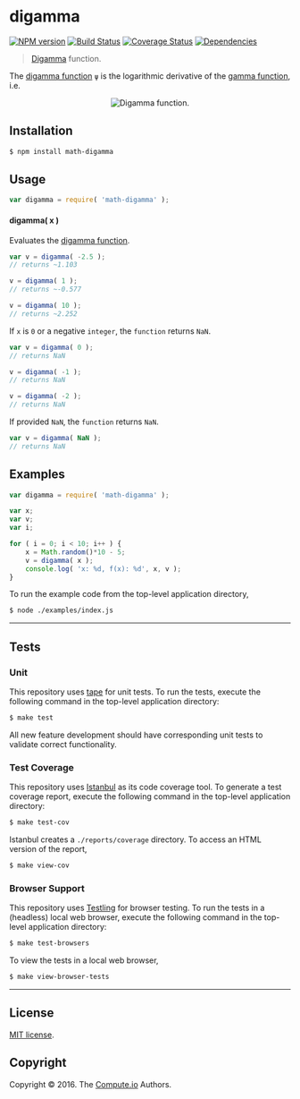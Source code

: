 digamma
===
[![NPM version][npm-image]][npm-url] [![Build Status][build-image]][build-url] [![Coverage Status][coverage-image]][coverage-url] [![Dependencies][dependencies-image]][dependencies-url]

> [Digamma][digamma-function] function.

The [digamma function][digamma-function] `ψ` is the logarithmic derivative of the [gamma function][gamma-function], i.e.

<div class="equation" align="center" data-raw-text="\psi(x) =\frac{d}{dx} \ln{\Gamma(x)}= \frac{\Gamma\,'(x)}{\Gamma(x)}." data-equation="eq:digamma_function">
	<img src="https://cdn.rawgit.com/math-io/digamma/4c0980aeb7de5af0a1e8cc028f6b3d53bae6f63f/docs/img/eqn.svg" alt="Digamma function.">
	<br>
</div>


## Installation

``` bash
$ npm install math-digamma
```


## Usage

``` javascript
var digamma = require( 'math-digamma' );
```


#### digamma( x )

Evaluates the [digamma function][digamma-function].

``` javascript
var v = digamma( -2.5 );
// returns ~1.103

v = digamma( 1 );
// returns ~-0.577

v = digamma( 10 );
// returns ~2.252
```

If `x` is `0` or a negative `integer`, the `function` returns `NaN`.

``` javascript
var v = digamma( 0 );
// returns NaN

v = digamma( -1 );
// returns NaN

v = digamma( -2 );
// returns NaN
```

If provided `NaN`, the `function` returns `NaN`.

``` javascript
var v = digamma( NaN );
// returns NaN
```


## Examples

``` javascript
var digamma = require( 'math-digamma' );

var x;
var v;
var i;

for ( i = 0; i < 10; i++ ) {
	x = Math.random()*10 - 5;
	v = digamma( x );
	console.log( 'x: %d, f(x): %d', x, v );
}
```

To run the example code from the top-level application directory,

``` bash
$ node ./examples/index.js
```


---
## Tests

### Unit

This repository uses [tape][tape] for unit tests. To run the tests, execute the following command in the top-level application directory:

``` bash
$ make test
```

All new feature development should have corresponding unit tests to validate correct functionality.


### Test Coverage

This repository uses [Istanbul][istanbul] as its code coverage tool. To generate a test coverage report, execute the following command in the top-level application directory:

``` bash
$ make test-cov
```

Istanbul creates a `./reports/coverage` directory. To access an HTML version of the report,

``` bash
$ make view-cov
```


### Browser Support

This repository uses [Testling][testling] for browser testing. To run the tests in a (headless) local web browser, execute the following command in the top-level application directory:

``` bash
$ make test-browsers
```

To view the tests in a local web browser,

``` bash
$ make view-browser-tests
```

<!-- [![browser support][browsers-image]][browsers-url] -->


---
## License

[MIT license](http://opensource.org/licenses/MIT).


## Copyright

Copyright &copy; 2016. The [Compute.io][compute-io] Authors.


[npm-image]: http://img.shields.io/npm/v/math-digamma.svg
[npm-url]: https://npmjs.org/package/math-digamma

[build-image]: http://img.shields.io/travis/math-io/digamma/master.svg
[build-url]: https://travis-ci.org/math-io/digamma

[coverage-image]: https://img.shields.io/codecov/c/github/math-io/digamma/master.svg
[coverage-url]: https://codecov.io/github/math-io/digamma?branch=master

[dependencies-image]: http://img.shields.io/david/math-io/digamma.svg
[dependencies-url]: https://david-dm.org/math-io/digamma

[dev-dependencies-image]: http://img.shields.io/david/dev/math-io/digamma.svg
[dev-dependencies-url]: https://david-dm.org/dev/math-io/digamma

[github-issues-image]: http://img.shields.io/github/issues/math-io/digamma.svg
[github-issues-url]: https://github.com/math-io/digamma/issues

[tape]: https://github.com/substack/tape
[istanbul]: https://github.com/gotwarlost/istanbul
[testling]: https://ci.testling.com

[boost-digamma]: http://www.boost.org/doc/libs/1_53_0/libs/math/doc/sf_and_dist/html/math_toolkit/special/sf_gamma/digamma.html#math_toolkit.special.sf_gamma.digamma.implementation
[compute-io]: https://github.com/compute-io/
[digamma-function]: https://en.wikipedia.org/wiki/Digamma_function
[gamma-function]: https://en.wikipedia.org/wiki/Gamma_function

